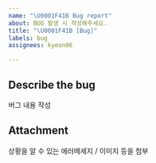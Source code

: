 ```yaml
---
name: "\U0001F41B Bug report"
about: BUG 발생 시 작성해주세요.
title: "\U0001F41B [Bug]"
labels: bug
assignees: kyeon06

---
```


## Describe the bug

버그 내용 작성

## Attachment
상황을 알 수 있는 에러메세지 / 이미지 등을 첨부
